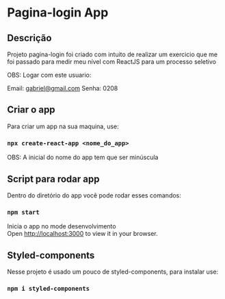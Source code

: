 # Pagina-login App

## Descrição

Projeto pagina-login foi criado com intuito de realizar um exercicio que me foi passado para medir meu nível com ReactJS para um processo seletivo

OBS: Logar com este usuario:

Email: gabriel@gmail.com
Senha: 0208

## Criar o app

Para criar um app na sua maquina, use:

### `npx create-react-app <nome_do_app>`

OBS: A inicial do nome do app tem que ser minúscula

## Script para rodar app

Dentro do diretório do app você pode rodar esses comandos:

### `npm start`

Inicia o app no mode desenvolvimento\
Open [http://localhost:3000](http://localhost:3000) to view it in your browser.

## Styled-components

Nesse projeto é usado um pouco de styled-components, para instalar use:

### `npm i styled-components`
